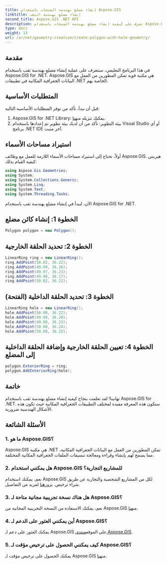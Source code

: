 ```yaml
---
title: إنشاء مضلع بهندسة الفتحات باستخدام Aspose.GIS
linktitle: إنشاء مضلع بهندسة الثقب
second_title: Aspose.GIS .NET API
description: تعرف على كيفية إنشاء مضلع بهندسة الفتحات باستخدام Aspose.GIS for .NET. برنامج تعليمي خطوة بخطوة مع أمثلة التعليمات البرمجية.
type: docs
weight: 13
url: /ar/net/geometry-creation/create-polygon-with-hole-geometry/
---
```

## مقدمة
في هذا البرنامج التعليمي، سنتعرف على عملية إنشاء مضلع بهندسة ثقب باستخدام Aspose.GIS for .NET. Aspose.GIS هي مكتبة قوية تمكن المطورين من العمل مع البيانات الجغرافية المكانية في تطبيقات .NET الخاصة بهم. 
## المتطلبات الأساسية
قبل أن نبدأ، تأكد من توفر المتطلبات الأساسية التالية:
1. Aspose.GIS for .NET Library: يمكنك تنزيله من[هنا](https://releases.aspose.com/gis/net/).
2. بيئة التطوير: تأكد من أن لديك بيئة تطوير تم إعدادها باستخدام Visual Studio أو أي برنامج .NET IDE آخر مثبت.
## استيراد مساحات الأسماء
أولاً، تحتاج إلى استيراد مساحات الأسماء اللازمة للعمل مع وظائف Aspose.GIS. هيريس كيفية القيام بذلك:

```csharp
using Aspose.Gis.Geometries;
using System;
using System.Collections.Generic;
using System.Linq;
using System.Text;
using System.Threading.Tasks;
```

الآن، لنبدأ في إنشاء مضلع بهندسة ثقب باستخدام Aspose.GIS for .NET.
## الخطوة 1: إنشاء كائن مضلع
```csharp
Polygon polygon = new Polygon();
```
## الخطوة 2: تحديد الحلقة الخارجية
```csharp
LinearRing ring = new LinearRing();
ring.AddPoint(50.02, 36.22);
ring.AddPoint(49.99, 36.26);
ring.AddPoint(49.97, 36.23);
ring.AddPoint(49.98, 36.17);
ring.AddPoint(50.02, 36.22);
```
## الخطوة 3: تحديد الحلقة الداخلية (الفتحة)
```csharp
LinearRing hole = new LinearRing();
hole.AddPoint(50.00, 36.22);
hole.AddPoint(49.99, 36.20);
hole.AddPoint(49.98, 36.23);
hole.AddPoint(50.00, 36.24);
hole.AddPoint(50.00, 36.22);
```
## الخطوة 4: تعيين الحلقة الخارجية وإضافة الحلقة الداخلية إلى المضلع
```csharp
polygon.ExteriorRing = ring;
polygon.AddInteriorRing(hole);
```
## خاتمة
تهانينا! لقد تعلمت بنجاح كيفية إنشاء مضلع بهندسة ثقب باستخدام Aspose.GIS for .NET. ستكون هذه المعرفة مفيدة لمختلف التطبيقات الجغرافية المكانية حيث تكون هذه الأشكال الهندسية ضرورية.
## الأسئلة الشائعة
### 1. ما هو Aspose.GIS؟
Aspose.GIS هي مكتبة .NET تمكن المطورين من العمل مع البيانات الجغرافية المكانية، مما يسمح لهم بإنشاء وقراءة ومعالجة تنسيقات الملفات الجغرافية المكانية المختلفة.
### 2. هل يمكنني استخدام Aspose.GIS للمشاريع التجارية؟
 نعم، يمكنك استخدام Aspose.GIS لكل من المشاريع الشخصية والتجارية عن طريق شراء ترخيص. يزور[هنا](https://purchase.aspose.com/buy) لمزيد من التفاصيل.
### 3. هل هناك نسخة تجريبية مجانية متاحة لـ Aspose.GIS؟
 نعم، يمكنك الاستفادة من النسخة التجريبية المجانية من Aspose.GIS من[هنا](https://releases.aspose.com/).
### 4. أين يمكنني العثور على الدعم لـ Aspose.GIS؟
 يمكنك العثور على دعم لـ Aspose.GIS على الموقع[منتدى Aspose.GIS](https://forum.aspose.com/c/gis/33).
### 5. كيف يمكنني الحصول على ترخيص مؤقت لـ Aspose.GIS؟
 يمكنك الحصول على ترخيص مؤقت لـ Aspose.GIS من[هنا](https://purchase.aspose.com/temporary-license/).